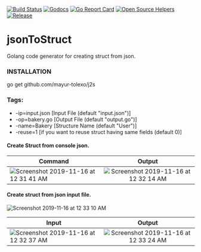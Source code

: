 [![Build Status](https://travis-ci.org/mayur-tolexo/j2s.svg?branch=master)](https://travis-ci.org/mayur-tolexo/j2s)
[![Godocs](https://img.shields.io/badge/golang-documentation-blue.svg)](https://www.godoc.org/github.com/mayur-tolexo/j2s)
[![Go Report Card](https://goreportcard.com/badge/github.com/mayur-tolexo/j2s)](https://goreportcard.com/report/github.com/mayur-tolexo/j2s)
[![Open Source Helpers](https://www.codetriage.com/mayur-tolexo/sworker/badges/users.svg)](https://www.codetriage.com/mayur-tolexo/j2s)
[![Release](https://img.shields.io/github/release/mayur-tolexo/sworker.svg?style=flat-square)](https://github.com/mayur-tolexo/j2s/releases)

# jsonToStruct
Golang code generator for creating struct from json.

### INSTALLATION
go get github.com/mayur-tolexo/j2s

### Tags:
  - -ip=input.json [Input File (default "input.json")]
  - -op=bakery.go [Output File (default "output.go")]
  - -name=Bakery [Structure Name (default "User")]
  - -reuse=1 [if you want to reuse struct having same fields (default 0)]

#### Create Struct from console json.
| Command        | Output           |
| ------------- |:-------------:|
|![Screenshot 2019-11-16 at 12 31 41 AM](https://user-images.githubusercontent.com/20511920/68968935-bf928580-0809-11ea-8249-f3f91503ea4d.png)| ![Screenshot 2019-11-16 at 12 32 14 AM](https://user-images.githubusercontent.com/20511920/68968979-d9cc6380-0809-11ea-89ef-35942637395f.png) |






#### Create struct from json input file.
![Screenshot 2019-11-16 at 12 33 10 AM](https://user-images.githubusercontent.com/20511920/68968551-ddabb600-0808-11ea-84e7-2c54fbc5aef0.png)

| Input        | Output         |
| ------------- |:-------------:|
| ![Screenshot 2019-11-16 at 12 32 37 AM](https://user-images.githubusercontent.com/20511920/68968647-1ea3ca80-0809-11ea-961b-d3fc926d0252.png)| ![Screenshot 2019-11-16 at 12 33 24 AM](https://user-images.githubusercontent.com/20511920/68968696-3da25c80-0809-11ea-9c9d-0a0191244f55.png) |
